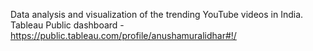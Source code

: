 Data analysis and visualization of the trending YouTube videos in India.
Tableau Public dashboard - https://public.tableau.com/profile/anushamuralidhar#!/
